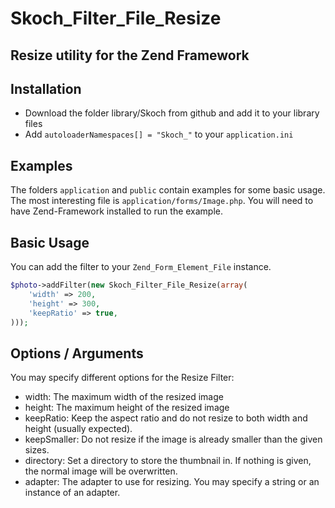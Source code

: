 Skoch_Filter_File_Resize
========================

Resize utility for the Zend Framework
-------------------------------------

Installation
------------

* Download the folder library/Skoch from github and add it to your library files
* Add `autoloaderNamespaces[] = "Skoch_"` to your `application.ini`


Examples
--------
The folders `application` and `public` contain examples for some basic usage. The most interesting file is `application/forms/Image.php`.
You will need to have Zend-Framework installed to run the example.


Basic Usage
-----------

You can add the filter to your `Zend_Form_Element_File` instance.

```php
$photo->addFilter(new Skoch_Filter_File_Resize(array(
    'width' => 200,
    'height' => 300,
    'keepRatio' => true,
)));
```

Options / Arguments
-------------------
You may specify different options for the Resize Filter:

* width: The maximum width of the resized image
* height: The maximum height of the resized image
* keepRatio: Keep the aspect ratio and do not resize to both width and height (usually expected).
* keepSmaller: Do not resize if the image is already smaller than the given sizes.
* directory: Set a directory to store the thumbnail in. If nothing is given, the normal image will be overwritten.
* adapter: The adapter to use for resizing. You may specify a string or an instance of an adapter.
